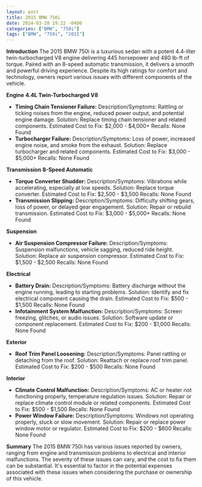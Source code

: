 ```yaml
---
layout: post
title: 2015 BMW 750i
date: 2024-03-28 19:22 -0400
categories: ["BMW", "750i"]
tags: ["BMW", "750i", "2015"]
---
```

**Introduction**
The 2015 BMW 750i is a luxurious sedan with a potent 4.4-liter twin-turbocharged V8 engine delivering 445 horsepower and 480 lb-ft of torque. Paired with an 8-speed automatic transmission, it delivers a smooth and powerful driving experience. Despite its high ratings for comfort and technology, owners report various issues with different components of the vehicle.

**Engine**
**4.4L Twin-Turbocharged V8**
* **Timing Chain Tensioner Failure:**
    Description/Symptoms: Rattling or ticking noises from the engine, reduced power output, and potential engine damage.
    Solution: Replace timing chain tensioner and related components.
    Estimated Cost to Fix: $2,000 - $4,000+
    Recalls: None Found
* **Turbocharger Failure:**
    Description/Symptoms: Loss of power, increased engine noise, and smoke from the exhaust.
    Solution: Replace turbocharger and related components.
    Estimated Cost to Fix: $3,000 - $5,000+
    Recalls: None Found

**Transmission**
**8-Speed Automatic**
* **Torque Converter Shudder:**
    Description/Symptoms: Vibrations while accelerating, especially at low speeds.
    Solution: Replace torque converter.
    Estimated Cost to Fix: $2,500 - $3,500
    Recalls: None Found
* **Transmission Slipping:**
    Description/Symptoms: Difficulty shifting gears, loss of power, or delayed gear engagement.
    Solution: Repair or rebuild transmission.
    Estimated Cost to Fix: $3,000 - $5,000+
    Recalls: None Found

**Suspension**
* **Air Suspension Compressor Failure:**
    Description/Symptoms: Suspension malfunctions, vehicle sagging, reduced ride height.
    Solution: Replace air suspension compressor.
    Estimated Cost to Fix: $1,500 - $2,500
    Recalls: None Found

**Electrical**
* **Battery Drain:**
    Description/Symptoms: Battery discharge without the engine running, leading to starting problems.
    Solution: Identify and fix electrical component causing the drain.
    Estimated Cost to Fix: $500 - $1,500
    Recalls: None Found
* **Infotainment System Malfunction:**
    Description/Symptoms: Screen freezing, glitches, or audio issues.
    Solution: Software update or component replacement.
    Estimated Cost to Fix: $200 - $1,000
    Recalls: None Found

**Exterior**
* **Roof Trim Panel Loosening:**
    Description/Symptoms: Panel rattling or detaching from the roof.
    Solution: Reattach or replace roof trim panel.
    Estimated Cost to Fix: $200 - $500
    Recalls: None Found

**Interior**
* **Climate Control Malfunction:**
    Description/Symptoms: AC or heater not functioning properly, temperature regulation issues.
    Solution: Repair or replace climate control module or related components.
    Estimated Cost to Fix: $500 - $1,500
    Recalls: None Found
* **Power Window Failure:**
    Description/Symptoms: Windows not operating properly, stuck or slow movement.
    Solution: Repair or replace power window motor or regulator.
    Estimated Cost to Fix: $200 - $600
    Recalls: None Found

**Summary**
The 2015 BMW 750i has various issues reported by owners, ranging from engine and transmission problems to electrical and interior malfunctions. The severity of these issues can vary, and the cost to fix them can be substantial. It's essential to factor in the potential expenses associated with these issues when considering the purchase or ownership of this vehicle.
